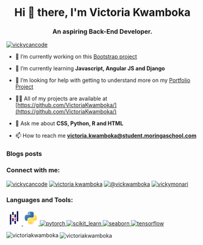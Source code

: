<h1 align="center">Hi 👋 there, I'm Victoria Kwamboka</h1>
<h3 align="center">An aspiring Back-End Developer.</h3>

<p align="left"> <a href="https://twitter.com/vickycancode" target="blank"><img src="https://img.shields.io/twitter/follow/vickycancode?logo=twitter&style=for-the-badge" alt="vickycancode" /></a> </p>

- 🔭 I’m currently working on this [Bootstrap project](https://github.com/VictoriaKwamboka/bootstrap-practice)

- 🌱 I’m currently learning **Javascript, Angular JS and Django**

- 🤝 I’m looking for help with getting to understand more on my [Portfolio Project](https://github.com/VictoriaKwamboka/portfolio-landing-page)

- 👨‍💻 All of my projects are available at [https://github.com/VictoriaKwamboka/](https://github.com/VictoriaKwamboka/)

- 💬 Ask me about **CSS, Python, R and HTML**

- 📫 How to reach me **victoria.kwamboka@student.moringaschool.com**

### Blogs posts
<!-- BLOG-POST-LIST:START -->
<!-- BLOG-POST-LIST:END -->

<h3 align="left">Connect with me:</h3>
<p align="left">
<a href="https://twitter.com/vickycancode" target="blank"><img align="center" src="https://raw.githubusercontent.com/rahuldkjain/github-profile-readme-generator/master/src/images/icons/Social/twitter.svg" alt="vickycancode" height="30" width="40" /></a>
<a href="https://kaggle.com/victoria kwamboka" target="blank"><img align="center" src="https://raw.githubusercontent.com/rahuldkjain/github-profile-readme-generator/master/src/images/icons/Social/kaggle.svg" alt="victoria kwamboka" height="30" width="40" /></a>
<a href="https://medium.com/@vickwamboka" target="blank"><img align="center" src="https://raw.githubusercontent.com/rahuldkjain/github-profile-readme-generator/master/src/images/icons/Social/medium.svg" alt="@vickwamboka" height="30" width="40" /></a>
<a href="https://www.hackerrank.com/vickymonari" target="blank"><img align="center" src="https://raw.githubusercontent.com/rahuldkjain/github-profile-readme-generator/master/src/images/icons/Social/hackerrank.svg" alt="vickymonari" height="30" width="40" /></a>
</p>

<h3 align="left">Languages and Tools:</h3>
<p align="left"> <a href="https://pandas.pydata.org/" target="_blank" rel="noreferrer"> <img src="https://raw.githubusercontent.com/devicons/devicon/2ae2a900d2f041da66e950e4d48052658d850630/icons/pandas/pandas-original.svg" alt="pandas" width="40" height="40"/> </a> <a href="https://www.python.org" target="_blank" rel="noreferrer"> <img src="https://raw.githubusercontent.com/devicons/devicon/master/icons/python/python-original.svg" alt="python" width="40" height="40"/> </a> <a href="https://pytorch.org/" target="_blank" rel="noreferrer"> <img src="https://www.vectorlogo.zone/logos/pytorch/pytorch-icon.svg" alt="pytorch" width="40" height="40"/> </a> <a href="https://scikit-learn.org/" target="_blank" rel="noreferrer"> <img src="https://upload.wikimedia.org/wikipedia/commons/0/05/Scikit_learn_logo_small.svg" alt="scikit_learn" width="40" height="40"/> </a> <a href="https://seaborn.pydata.org/" target="_blank" rel="noreferrer"> <img src="https://seaborn.pydata.org/_images/logo-mark-lightbg.svg" alt="seaborn" width="40" height="40"/> </a> <a href="https://www.tensorflow.org" target="_blank" rel="noreferrer"> <img src="https://www.vectorlogo.zone/logos/tensorflow/tensorflow-icon.svg" alt="tensorflow" width="40" height="40"/> </a> </p>

<p><img align="left" src="https://github-readme-stats.vercel.app/api/top-langs?username=victoriakwamboka&show_icons=true&locale=en&layout=compact" alt="victoriakwamboka" /></p>

<p>&nbsp;<img align="center" src="https://github-readme-stats.vercel.app/api?username=victoriakwamboka&show_icons=true&locale=en" alt="victoriakwamboka" /></p>

